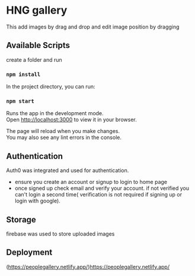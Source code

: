 # HNG gallery

This add images by drag and drop and edit image position by dragging

## Available Scripts
create a folder and run

### `npm install`

In the project directory, you can run:

### `npm start`

Runs the app in the development mode.\
Open [http://localhost:3000](http://localhost:3000) to view it in your browser.

The page will reload when you make changes.\
You may also see any lint errors in the console.

## Authentication

Auth0 was integrated and used for authentication.
- ensure you create an account or signup to login to home page
- once signed up check email and verify your account. if not verified you can't login a second time( verification is not required if signing up or login with google).


## Storage
firebase was used to store uploaded images

## Deployment 
(https://peoplegallery.netlify.app/)https://peoplegallery.netlify.app/
